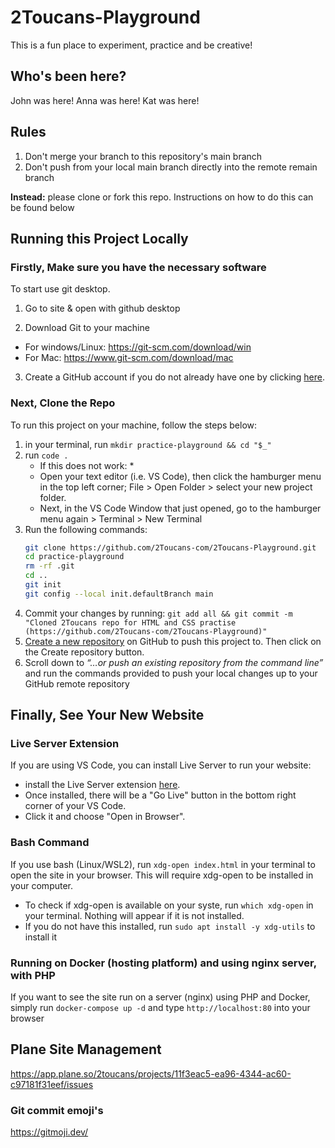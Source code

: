 # 2Toucans-Playground
This is a fun place to experiment, practice and be creative!

## Who's been here?
John was here!
Anna was here!
Kat was here!

## Rules

1. Don't merge your branch to this repository's main branch
2. Don't push from your local main branch directly into the remote remain branch

**Instead:** please clone or fork this repo. Instructions on how to do this can be found below

## Running this Project Locally

### Firstly, Make sure you have the necessary software
To start use git desktop.
1. Go to site & open with github desktop

2. Download Git to your machine
* For windows/Linux: https://git-scm.com/download/win
* For Mac: https://www.git-scm.com/download/mac
   
3. Create a GitHub account if you do not already have one by clicking [here](https://github.com/).

### Next, Clone the Repo
To run this project on your machine, follow the steps below:

1. in your terminal, run `mkdir practice-playground && cd "$_"`
2. run `code .`
   * If this does not work: *
   - Open your text editor (i.e. VS Code), then click the hamburger menu in the top left corner; File > Open Folder > select your new project folder.
   - Next, in the VS Code Window that just opened, go to the hamburger menu again > Terminal > New Terminal
3. Run the following commands:
   ```bash
   git clone https://github.com/2Toucans-com/2Toucans-Playground.git
   cd practice-playground
   rm -rf .git
   cd ..
   git init
   git config --local init.defaultBranch main
   ```
4. Commit your changes by running: `git add all && git commit -m "Cloned 2Toucans repo for HTML and CSS practise (https://github.com/2Toucans-com/2Toucans-Playground)"`
5. [Create a new repository](https://github.com/new) on GitHub to push this project to. Then click on the Create repository button.
6. Scroll down to _“…or push an existing repository from the command line”_ and run the commands provided to push your local changes up to your GitHub remote repository

## Finally, See Your New Website

### Live Server Extension
If you are using VS Code, you can install Live Server to run your website:

- install the Live Server extension [here](https://marketplace.visualstudio.com/items?itemName=ritwickdey.LiveServer).
- Once installed, there will be a "Go Live" button in the bottom right corner of your VS Code.
- Click it and choose "Open in Browser".

### Bash Command

If you use bash (Linux/WSL2), run `xdg-open index.html` in your terminal to open the site in your browser. This will require xdg-open to be installed in your computer.

- To check if xdg-open is available on your syste, run `which xdg-open` in your terminal. Nothing will appear if it is not installed.
- If you do not have this installed, run `sudo apt install -y xdg-utils` to install it

### Running on Docker (hosting platform) and using nginx server, with PHP

If you want to see the site run on a server (nginx) using PHP and Docker, simply run `docker-compose up -d` and type `http://localhost:80` into your browser

## Plane Site Management

https://app.plane.so/2toucans/projects/11f3eac5-ea96-4344-ac60-c97181f31eef/issues

### Git commit emoji's

https://gitmoji.dev/
